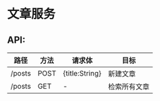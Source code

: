 # 文章服务

## API:

| 路径     | 方法   | 请求体            | 目标     |
|--------|------|----------------|--------|
| /posts | POST | {title:String} | 新建文章   |
| /posts | GET  | -              | 检索所有文章 |
